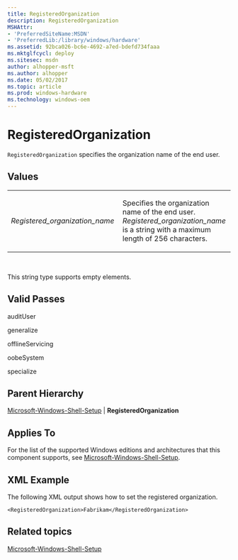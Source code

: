 ```yaml
---
title: RegisteredOrganization
description: RegisteredOrganization
MSHAttr:
- 'PreferredSiteName:MSDN'
- 'PreferredLib:/library/windows/hardware'
ms.assetid: 92bca026-bc6e-4692-a7ed-bdefd734faaa
ms.mktglfcycl: deploy
ms.sitesec: msdn
author: alhopper-msft
ms.author: alhopper
ms.date: 05/02/2017
ms.topic: article
ms.prod: windows-hardware
ms.technology: windows-oem
---
```


# RegisteredOrganization


`RegisteredOrganization` specifies the organization name of the end user.

## Values


<table>
<colgroup>
<col width="50%" />
<col width="50%" />
</colgroup>
<tbody>
<tr class="odd">
<td><p><em>Registered_organization_name</em></p></td>
<td><p>Specifies the organization name of the end user. <em>Registered_organization_name</em> is a string with a maximum length of 256 characters.</p></td>
</tr>
</tbody>
</table>

 

This string type supports empty elements.

## Valid Passes


auditUser

generalize

offlineServicing

oobeSystem

specialize

## Parent Hierarchy


[Microsoft-Windows-Shell-Setup](microsoft-windows-shell-setup.md) | **RegisteredOrganization**

## Applies To


For the list of the supported Windows editions and architectures that this component supports, see [Microsoft-Windows-Shell-Setup](microsoft-windows-shell-setup.md).

## XML Example


The following XML output shows how to set the registered organization.

```
<RegisteredOrganization>Fabrikam</RegisteredOrganization>
```

## Related topics


[Microsoft-Windows-Shell-Setup](microsoft-windows-shell-setup.md)

 

 







